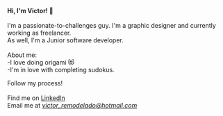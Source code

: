 **Hi, I'm Victor! :wave:**<br><br>
I'm a passionate-to-challenges guy. I'm a graphic designer and currently working as freelancer.<br>
As well, I'm a Junior software developer.<br><br>
About me:<br>
-I love doing origami :heart_eyes_cat:<br>
-I'm in love with completing sudokus.<br>

Follow my process!<br><br>
Find me on [LinkedIn](linkedin.com/in/víctor-ramírez-5a789011b)<br>
Email me at *victor_remodelado@hotmail.com*
